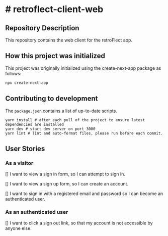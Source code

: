 # # retroflect-client-web

## Repository Description

This repository contains the web client for the retroFlect app.

## How this project was initialized

This project was originally initialized using the create-next-app package as follows:

```bash
npx create-next-app
```

## Contributing to development

The `package.json` contains a list of up-to-date scripts.

```
yarn install # after each pull of the project to ensure latest dependencies are installed
yarn dev # start dev server on port 3000
yarn lint # lint and auto-format files, please run before each commit.
```

## User Stories

### As a visitor

[] I want to view a sign in form,
so I can attempt to sign in.

[] I want to view a sign up form,
so I can create an account.

[] I want to sign in with a registered email and password
so I can become an authenticated user.

### As an authenticated user

[] I want to click a sign out link,
so that my account is not accessible by anyone else.
